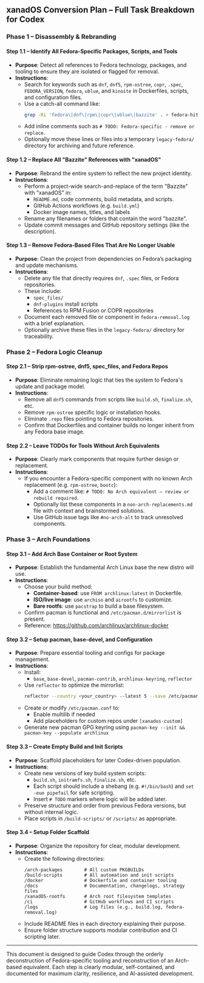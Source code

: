 ## xanadOS Conversion Plan – Full Task Breakdown for Codex

### Phase 1 – Disassembly & Rebranding

#### Step 1.1 – Identify All Fedora-Specific Packages, Scripts, and Tools

- **Purpose**: Detect all references to Fedora technology, packages, and tooling to ensure they are isolated or flagged for removal.
- **Instructions**:
  - Search for keywords such as `dnf`, `dnf5`, `rpm-ostree`, `copr`, `.spec`, `FEDORA_VERSION`, `fedora`, `ublue`, and `kinoite` in Dockerfiles, scripts, and configuration files.
  - Use a catch-all command like:
    ```bash
    grep -Ri 'fedora\|dnf\|rpm\|copr\|ublue\|bazzite' . > fedora-hits.log
    ```
  - Add inline comments such as `# TODO: Fedora-specific - remove or replace`.
  - Optionally move these lines or files into a temporary `legacy-fedora/` directory for archiving and future reference.

#### Step 1.2 – Replace All "Bazzite" References with "xanadOS"

- **Purpose**: Rebrand the entire system to reflect the new project identity.
- **Instructions**:
  - Perform a project-wide search-and-replace of the term "Bazzite" with "xanadOS" in:
    - `README.md`, code comments, build metadata, and scripts.
    - GitHub Actions workflows (e.g. `build.yml`)
    - Docker image names, titles, and labels
  - Rename any filenames or folders that contain the word "bazzite".
  - Update commit messages and GitHub repository settings (like the description).

#### Step 1.3 – Remove Fedora-Based Files That Are No Longer Usable

- **Purpose**: Clean the project from dependencies on Fedora’s packaging and update mechanisms.
- **Instructions**:
  - Delete any file that directly requires `dnf`, `.spec` files, or Fedora repositories.
  - These include:
    - `spec_files/`
    - `dnf-plugins` install scripts
    - References to RPM Fusion or COPR repositories
  - Document each removed file or component in `fedora-removal.log` with a brief explanation.
  - Optionally archive these files in the `legacy-fedora/` directory for traceability.

### Phase 2 – Fedora Logic Cleanup

#### Step 2.1 – Strip rpm-ostree, dnf5, spec_files, and Fedora Repos

- **Purpose**: Eliminate remaining logic that ties the system to Fedora's update and package model.
- **Instructions**:
  - Remove all `dnf5` commands from scripts like `build.sh`, `finalize.sh`, etc.
  - Remove `rpm-ostree` specific logic or installation hooks.
  - Eliminate `.repo` files pointing to Fedora repositories.
  - Confirm that Dockerfiles and container builds no longer inherit from any Fedora base image.

#### Step 2.2 – Leave TODOs for Tools Without Arch Equivalents

- **Purpose**: Clearly mark components that require further design or replacement.
- **Instructions**:
  - If you encounter a Fedora-specific component with no known Arch replacement (e.g. `rpm-ostree`, `bootc`):
    - Add a comment like: `# TODO: No Arch equivalent – review or rebuild required`.
    - Optionally list these components in a `non-arch-replacements.md` file with context and brainstormed solutions.
    - Use GitHub issue tags like `#no-arch-alt` to track unresolved components.

### Phase 3 – Arch Foundations

#### Step 3.1 – Add Arch Base Container or Root System

- **Purpose**: Establish the fundamental Arch Linux base the new distro will use.
- **Instructions**:
  - Choose your build method:
    - **Container-based**: use `FROM archlinux:latest` in Dockerfile.
    - **ISO/live image**: use `archiso` and `airootfs` to customize.
    - **Bare rootfs**: use `pacstrap` to build a base filesystem.
  - Confirm pacman is functional and `/etc/pacman.d/mirrorlist` is present.
  - Reference: https://github.com/archlinux/archlinux-docker

#### Step 3.2 – Setup pacman, base-devel, and Configuration

- **Purpose**: Prepare essential tooling and configs for package management.
- **Instructions**:
  - Install:
    - `base`, `base-devel`, `pacman-contrib`, `archlinux-keyring`, `reflector`
  - Use `reflector` to optimize the mirrorlist:
    ```bash
    reflector --country <your_country> --latest 5 --save /etc/pacman.d/mirrorlist
    ```
  - Create or modify `/etc/pacman.conf` to:
    - Enable multilib if needed
    - Add placeholders for custom repos under `[xanados-custom]`
  - Generate new pacman GPG keyring using `pacman-key --init && pacman-key --populate archlinux`

#### Step 3.3 – Create Empty Build and Init Scripts

- **Purpose**: Scaffold placeholders for later Codex-driven population.
- **Instructions**:
  - Create new versions of key build system scripts:
    - `build.sh`, `initramfs.sh`, `finalize.sh`, etc.
    - Each script should include a shebang (e.g. `#!/bin/bash`) and `set -euo pipefail` for safe scripting.
    - Insert `# TODO` markers where logic will be added later.
  - Preserve structure and order from previous Fedora versions, but without internal logic.
  - Place scripts in `/build-scripts/` or `/scripts/` as appropriate.

#### Step 3.4 – Setup Folder Scaffold

- **Purpose**: Organize the repository for clear, modular development.
- **Instructions**:
  - Create the following directories:
    ```
    /arch-packages        # All custom PKGBUILDs
    /build-scripts        # All automation and init scripts
    /docker               # Dockerfile and container tooling
    /docs                 # Documentation, changelogs, strategy files
    /xanadOS-rootfs       # Arch root filesystem templates
    /ci                   # GitHub workflows and CI scripts
    /logs                 # Log files (e.g., build.log, fedora-removal.log)
    ```
  - Include README files in each directory explaining their purpose.
  - Ensure folder structure supports modular contribution and CI scripting later.

---

This document is designed to guide Codex through the orderly deconstruction of Fedora-specific tooling and reconstruction of an Arch-based equivalent. Each step is clearly modular, self-contained, and documented for maximum clarity, resilience, and AI-assisted development.

